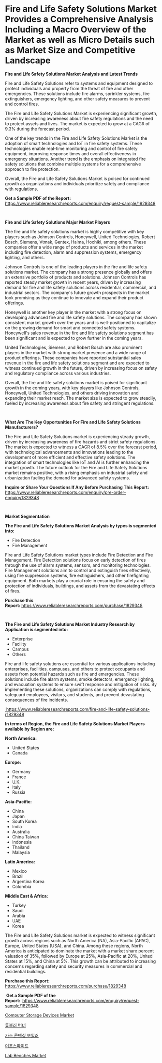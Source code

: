 <p><h1>Fire and Life Safety Solutions Market Provides a Comprehensive Analysis Including a Macro Overview of the Market as well as Micro Details such as Market Size and Competitive Landscape</h1></p><p><strong>Fire and Life Safety Solutions Market Analysis and Latest Trends</strong></p>
<p><p>Fire and Life Safety Solutions refer to systems and equipment designed to protect individuals and property from the threat of fire and other emergencies. These solutions include fire alarms, sprinkler systems, fire extinguishers, emergency lighting, and other safety measures to prevent and control fires.</p><p>The Fire and Life Safety Solutions Market is experiencing significant growth, driven by increasing awareness about fire safety regulations and the need to protect assets and lives. The market is expected to grow at a CAGR of 9.3% during the forecast period.</p><p>One of the key trends in the Fire and Life Safety Solutions Market is the adoption of smart technologies and IoT in fire safety systems. These technologies enable real-time monitoring and control of fire safety equipment, improving response times and overall effectiveness in emergency situations. Another trend is the emphasis on integrated fire safety solutions that combine multiple systems for a comprehensive approach to fire protection.</p><p>Overall, the Fire and Life Safety Solutions Market is poised for continued growth as organizations and individuals prioritize safety and compliance with regulations.</p></p>
<p><strong>Get a Sample PDF of the Report:&nbsp;</strong> <a href="https://www.reliableresearchreports.com/enquiry/request-sample/1829348">https://www.reliableresearchreports.com/enquiry/request-sample/1829348</a></p>
<p>&nbsp;</p>
<p><strong>Fire and Life Safety Solutions Major Market Players</strong></p>
<p><p>The fire and life safety solutions market is highly competitive with key players such as Johnson Controls, Honeywell, United Technologies, Robert Bosch, Siemens, Vtmak, Gentex, Halma, Hochiki, among others. These companies offer a wide range of products and services in the market including fire detection, alarm and suppression systems, emergency lighting, and others.</p><p>Johnson Controls is one of the leading players in the fire and life safety solutions market. The company has a strong presence globally and offers an extensive portfolio of products and solutions. Johnson Controls has reported steady market growth in recent years, driven by increasing demand for fire and life safety solutions across residential, commercial, and industrial sectors. The company's future growth prospects in the market look promising as they continue to innovate and expand their product offerings.</p><p>Honeywell is another key player in the market with a strong focus on developing advanced fire and life safety solutions. The company has shown consistent market growth over the years and is well-positioned to capitalize on the growing demand for smart and connected safety systems. Honeywell's sales revenue in the fire and life safety solutions segment has been significant and is expected to grow further in the coming years.</p><p>United Technologies, Siemens, and Robert Bosch are also prominent players in the market with strong market presence and a wide range of product offerings. These companies have reported substantial sales revenue in the fire and life safety solutions segment and are expected to witness continued growth in the future, driven by increasing focus on safety and regulatory compliance across various industries.</p><p>Overall, the fire and life safety solutions market is poised for significant growth in the coming years, with key players like Johnson Controls, Honeywell, United Technologies, and others driving innovation and expanding their market reach. The market size is expected to grow steadily, fueled by increasing awareness about fire safety and stringent regulations.</p></p>
<p>&nbsp;</p>
<p><strong>What Are The Key Opportunities For Fire and Life Safety Solutions Manufacturers?</strong></p>
<p><p>The Fire and Life Safety Solutions market is experiencing steady growth, driven by increasing awareness of fire hazards and strict safety regulations. The market is expected to witness a CAGR of 8.5% over the forecast period, with technological advancements and innovations leading to the development of more efficient and effective safety solutions. The integration of smart technologies like IoT and AI is further enhancing the market growth. The future outlook for the Fire and Life Safety Solutions market remains positive, with a rising emphasis on industrial safety and urbanization fueling the demand for advanced safety systems.</p></p>
<p><strong>Inquire or Share Your Questions If Any Before Purchasing This Report:</strong> <a href="https://www.reliableresearchreports.com/enquiry/pre-order-enquiry/1829348">https://www.reliableresearchreports.com/enquiry/pre-order-enquiry/1829348</a></p>
<p>&nbsp;</p>
<p><strong>Market Segmentation</strong></p>
<p><strong>The Fire and Life Safety Solutions Market Analysis by types is segmented into:</strong></p>
<p><ul><li>Fire Detection</li><li>Fire Management</li></ul></p>
<p><p>Fire and Life Safety Solutions market types include Fire Detection and Fire Management. Fire Detection solutions focus on early detection of fires through the use of alarm systems, sensors, and monitoring technologies. Fire Management solutions aim to control and extinguish fires effectively, using fire suppression systems, fire extinguishers, and other firefighting equipment. Both markets play a crucial role in ensuring the safety and protection of individuals, buildings, and assets from the devastating effects of fires.</p></p>
<p><strong>Purchase this Report:&nbsp;</strong><a href="https://www.reliableresearchreports.com/purchase/1829348">https://www.reliableresearchreports.com/purchase/1829348</a></p>
<p>&nbsp;</p>
<p><strong>The Fire and Life Safety Solutions Market Industry Research by Application is segmented into:</strong></p>
<p><ul><li>Enterprise</li><li>Facility</li><li>Campus</li><li>Others</li></ul></p>
<p><p>Fire and life safety solutions are essential for various applications including enterprises, facilities, campuses, and others to protect occupants and assets from potential hazards such as fire and emergencies. These solutions include fire alarm systems, smoke detectors, emergency lighting, and evacuation systems to ensure swift response and mitigation of risks. By implementing these solutions, organizations can comply with regulations, safeguard employees, visitors, and students, and prevent devastating consequences of fire incidents.</p></p>
<p><a href="https://www.reliableresearchreports.com/fire-and-life-safety-solutions-r1829348">&nbsp;https://www.reliableresearchreports.com/fire-and-life-safety-solutions-r1829348</a></p>
<p><strong>In terms of Region, the Fire and Life Safety Solutions Market Players available by Region are:</strong></p>
<p>
    <p> <strong> North America: </strong>
        <ul>
            <li>United States</li>
            <li>Canada</li>
        </ul>
        </p> 
    <p> <strong> Europe: </strong>
        <ul>
            <li>Germany</li>
            <li>France</li>
            <li>U.K.</li>
            <li>Italy</li>
            <li>Russia</li>
        </ul>
        </p> 
    <p> <strong> Asia-Pacific: </strong>
        <ul>
            <li>China</li>
            <li>Japan</li>
            <li>South Korea</li>
            <li>India</li>
            <li>Australia</li>
            <li>China Taiwan</li>
            <li>Indonesia</li>
            <li>Thailand</li>
            <li>Malaysia</li>
        </ul>
        </p> 
    <p> <strong> Latin America: </strong>
        <ul>
            <li>Mexico</li>
            <li>Brazil</li>
            <li>Argentina Korea</li>
            <li>Colombia</li>
        </ul>
        </p> 
    <p> <strong> Middle East & Africa: </strong>
        <ul>
            <li>Turkey</li>
            <li>Saudi</li>
            <li>Arabia</li>
            <li>UAE</li>
            <li>Korea</li>
        </ul>
    </p>
    </p>
<p><p>The Fire and Life Safety Solutions market is expected to witness significant growth across regions such as North America (NA), Asia-Pacific (APAC), Europe, United States (USA), and China. Among these regions, North America is anticipated to dominate the market with a market share percent valuation of 35%, followed by Europe at 25%, Asia-Pacific at 20%, United States at 15%, and China at 5%. This growth can be attributed to increasing concerns regarding safety and security measures in commercial and residential buildings.</p></p>
<p><strong>Purchase this Report: </strong><a href="https://www.reliableresearchreports.com/purchase/1829348">https://www.reliableresearchreports.com/purchase/1829348</a></p>
<p>&nbsp;<strong>Get a Sample PDF of the Report:&nbsp;&nbsp;</strong><a href="https://www.reliableresearchreports.com/enquiry/request-sample/1829348">https://www.reliableresearchreports.com/enquiry/request-sample/1829348</a></p>
<p><strong></strong></p>
<p><p><a href="https://github.com/singletonthaxterkelliehr2df/Market-Research-Report-List-2/blob/main/computer-storage-devices-market.md">Computer Storage Devices Market</a></p><p><a href="https://github.com/jntpkh496620/Market-Research-Report-List-1/blob/main/320928534392.md">튜블러 버너</a></p><p><a href="https://github.com/durgin521/Market-Research-Report-List-1/blob/main/999029934391.md">가스 콘덴싱 보일러</a></p><p><a href="https://medium.com/@elod.85/%EC%9D%B4%ED%8F%AC%EC%8A%A4%ED%8C%8C%EB%A7%88%EC%9D%B4%EB%93%9C-%EC%8B%9C%EC%9E%A5-%EB%A9%94%ED%8A%B8%EB%A6%AD%EC%8A%A4-%ED%95%B4%EB%8F%85-%EC%8B%9C%EC%9E%A5-%EC%A0%90%EC%9C%A0%EC%9C%A8-%ED%8A%B8%EB%A0%8C%EB%93%9C-%EB%B0%8F-%EC%84%B1%EC%9E%A5-%ED%8C%A8%ED%84%B4-9491e4a6a469">이포스파미드</a></p><p><a href="https://github.com/kufem1/Market-Research-Report-List-2/blob/main/lab-benches-market.md">Lab Benches Market</a></p></p>